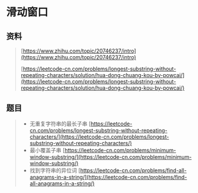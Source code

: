# 滑动窗口

## 资料

> [https://www.zhihu.com/topic/20746237/intro](https://www.zhihu.com/topic/20746237/intro)
>
> [https://leetcode-cn.com/problems/longest-substring-without-repeating-characters/solution/hua-dong-chuang-kou-by-powcai/](https://leetcode-cn.com/problems/longest-substring-without-repeating-characters/solution/hua-dong-chuang-kou-by-powcai/)

## 题目

> * 无重复字符串的最长子串 [https://leetcode-cn.com/problems/longest-substring-without-repeating-characters/](https://leetcode-cn.com/problems/longest-substring-without-repeating-characters/)
> * 最小覆盖子串 [https://leetcode-cn.com/problems/minimum-window-substring/](https://leetcode-cn.com/problems/minimum-window-substring/)
> * 找到字符串的异位词 [https://leetcode-cn.com/problems/find-all-anagrams-in-a-string/](https://leetcode-cn.com/problems/find-all-anagrams-in-a-string/)



